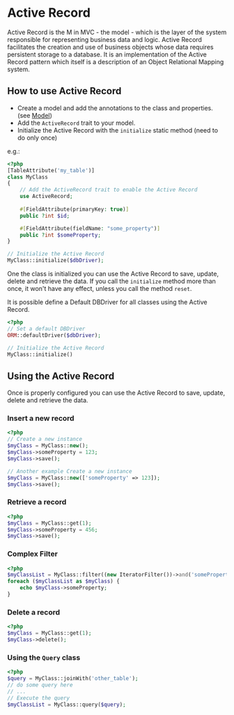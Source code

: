 # Active Record

Active Record is the M in MVC - the model - which is the layer of the system responsible
for representing business data and logic. Active Record facilitates the creation and use of
business objects whose data requires persistent storage to a database.
It is an implementation of the Active Record pattern which itself is a description of an
Object Relational Mapping system.

## How to use Active Record

- Create a model and add the annotations to the class and properties. (see [Model](model.md))
- Add the `ActiveRecord` trait to your model.
- Initialize the Active Record with the `initialize` static method (need to do only once)

e.g.:

```php
<?php
[TableAttribute('my_table')]
class MyClass
{
    // Add the ActiveRecord trait to enable the Active Record
    use ActiveRecord;
    
    #[FieldAttribute(primaryKey: true)]
    public ?int $id;

    #[FieldAttribute(fieldName: "some_property")]
    public ?int $someProperty;
}

// Initialize the Active Record
MyClass::initialize($dbDriver);
```

One the class is initialized you can use the Active Record to save, update, delete and retrieve the data.
If you call the `initialize` method more than once, it won't have any effect, unless you call the method `reset`.

It is possible define a Default DBDriver for all classes using the Active Record.

```php
<?php
// Set a default DBDriver
ORM::defaultDriver($dbDriver);

// Initialize the Active Record
MyClass::initialize()
```

## Using the Active Record

Once is properly configured you can use the Active Record to save, update, delete and retrieve the data.

### Insert a new record

```php
<?php
// Create a new instance
$myClass = MyClass::new();
$myClass->someProperty = 123;
$myClass->save();

// Another example Create a new instance 
$myClass = MyClass::new(['someProperty' => 123]);
$myClass->save();
```

### Retrieve a record

```php
<?php
$myClass = MyClass::get(1);
$myClass->someProperty = 456;
$myClass->save();
```

### Complex Filter

```php
<?php
$myClassList = MyClass::filter((new IteratorFilter())->and('someProperty', Relation::EQUAL, 123));
foreach ($myClassList as $myClass) {
    echo $myClass->someProperty;
}
```

### Delete a record

```php
<?php
$myClass = MyClass::get(1);
$myClass->delete();
```

### Using the `Query` class

```php
<?php
$query = MyClass::joinWith('other_table');
// do some query here
// ...
// Execute the query
$myClassList = MyClass::query($query);
```
